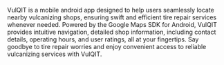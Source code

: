 
VulQIT is a mobile android app designed to help users seamlessly locate nearby vulcanizing shops, ensuring swift and efficient tire repair services whenever needed. Powered by the Google Maps SDK for Android, VulQIT provides intuitive navigation, detailed shop information, including contact details, operating hours, and user ratings, all at your fingertips. Say goodbye to tire repair worries and enjoy convenient access to reliable vulcanizing services with VulQIT.
